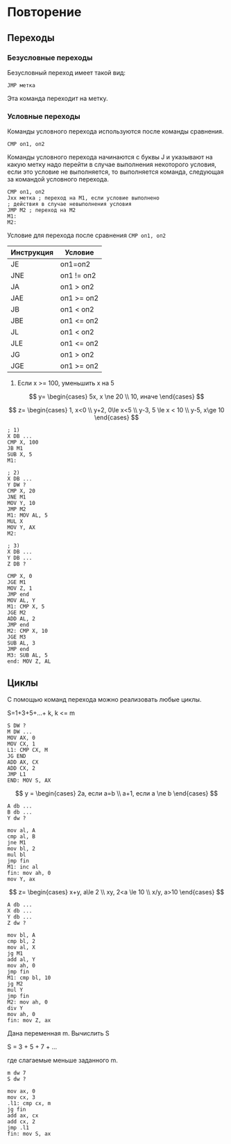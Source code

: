 # Повторение

## Переходы

### Безусловные переходы

Безусловный переход имеет такой вид:

```x86asm
JMP метка
```

Эта команда переходит на метку.

### Условные переходы

Команды условного перехода используются после команды сравнения.

```x86asm
CMP оп1, оп2
```

Команды условного перехода начинаются с буквы J и указывают на какую метку надо перейти в случае выполнения некоторого условия, если это условие не выполняется, то выполняется команда, следующая за командой условного перехода.

```x86asm
CMP оп1, оп2
Jxx метка ; переход на М1, если условие выполнено
; действия в случае невыполнения условия
JMP M2 ; переход на М2
M1:
M2:
```

Условие для перехода после сравнения `CMP оп1, оп2`

| Инструкция | Условие |
|---|---|
| JE | оп1=оп2 |
| JNE | оп1 != оп2 |
| JA | оп1 > оп2 |
| JAE | оп1 >= оп2 |
| JB | оп1 < оп2 |
| JBE | оп1 <= оп2 |
| JL | оп1 < оп2 |
| JLE | оп1 <= оп2 |
| JG | оп1 > оп2 |
| JGE | оп1 >= оп2 |

1) Если x >= 100, уменьшить x на 5

$$
y= \begin{cases}
  5x, x \ne 20 \\
  10, иначе
\end{cases}
$$

$$
z= \begin{cases}
1, x<0 \\
y+2, 0\le x<5 \\
y-3, 5 \le x < 10 \\
y-5, x\ge 10
\end{cases}
$$

```x86asm
; 1)
X DB ...
CMP X, 100
JB M1
SUB X, 5
M1:
```

```x86asm
; 2)
X DB ...
Y DW ?
CMP X, 20
JNE M1
MOV Y, 10
JMP M2
M1: MOV AL, 5
MUL X
MOV Y, AX
M2:
```

```x86asm
; 3)
X DB ...
Y DB ...
Z DB ?

CMP X, 0
JGE M1
MOV Z, 1
JMP end
MOV AL, Y
M1: CMP X, 5
JGE M2
ADD AL, 2
JMP end
M2: CMP X, 10
JGE M3
SUB AL, 3
JMP end
M3: SUB AL, 5
end: MOV Z, AL
```

## Циклы

С помощью команд перехода можно реализовать любые циклы.

S=1+3+5+...+ k, k <= m

```x86asm
S DW ?
M DW ...
MOV AX, 0
MOV CX, 1
L1: CMP CX, M
JG END
ADD AX, CX
ADD CX, 2
JMP L1
END: MOV S, AX

```

$$
y = 
\begin{cases}
  2a, если a=b \\
  a+1, если a \ne b
\end{cases}
$$

```x86asm
A db ...
B db ...
Y dw ?

mov al, A
cmp al, B
jne M1
mov bl, 2
mul bl
jmp fin
M1: inc al
fin: mov ah, 0
mov Y, ax
```

$$
z=
\begin{cases}
  x+y, a\le 2 \\
  xy, 2<a \le 10 \\
  x/y, a>10
\end{cases}
$$

```x86asm
A db ...
X db ...
Y db ...
Z dw ?

mov bl, A
cmp bl, 2
mov al, X
jg M1
add al, Y
mov ah, 0
jmp fin
M1: cmp bl, 10
jg M2
mul Y
jmp fin
M2: mov ah, 0
div Y
mov ah, 0
fin: mov Z, ax
```

Дана переменная m. Вычислить S

S = 3 + 5 + 7 + ...

где слагаемые меньше заданного m.

```x86asm
m dw 7
S dw ?

mov ax, 0
mov cx, 3
.l1: cmp cx, m
jg fin
add ax, cx
add cx, 2
jmp .l1
fin: mov S, ax
```